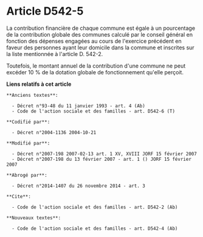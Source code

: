 # Article D542-5

La contribution financière de chaque commune est égale à un pourcentage de la contribution globale des communes calculé par
le conseil général en fonction des dépenses engagées au cours de l'exercice précédent en faveur des personnes ayant leur
domicile dans la commune et inscrites sur la liste mentionnée à l'article D. 542-2.

Toutefois, le montant annuel de la contribution d'une commune ne peut excéder 10 % de la dotation globale de fonctionnement
qu'elle perçoit.

**Liens relatifs à cet article**

	**Anciens textes**:

	  - Décret n°93-48 du 11 janvier 1993 - art. 4 (Ab)
	  - Code de l'action sociale et des familles - art. D542-6 (T)

	**Codifié par**:

	  - Décret n°2004-1136 2004-10-21

	**Modifié par**:

	  - Décret n°2007-198 2007-02-13 art. 1 XV, XVIII JORF 15 février 2007
	  - Décret n°2007-198 du 13 février 2007 - art. 1 () JORF 15 février 2007

	**Abrogé par**:

	  - Décret n°2014-1407 du 26 novembre 2014 - art. 3

	**Cite**:

	  - Code de l'action sociale et des familles - art. D542-2 (Ab)

	**Nouveaux textes**:

	  - Code de l'action sociale et des familles - art. D542-4 (Ab)
